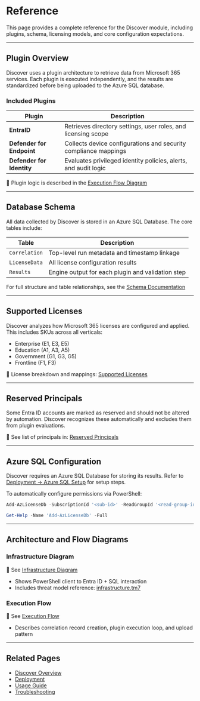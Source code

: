 # Reference

This page provides a complete reference for the Discover module, including plugins, schema, licensing models, and core configuration expectations.

---

## Plugin Overview

Discover uses a plugin architecture to retrieve data from Microsoft 365 services. Each plugin is executed independently, and the results are standardized before being uploaded to the Azure SQL database.

### Included Plugins

| Plugin | Description |
|--------|-------------|
| **EntraID** | Retrieves directory settings, user roles, and licensing scope |
| **Defender for Endpoint** | Collects device configurations and security compliance mappings |
| **Defender for Identity** | Evaluates privileged identity policies, alerts, and audit logic |

📖 Plugin logic is described in the [Execution Flow Diagram](../index.md#execution-process)

---

## Database Schema

All data collected by Discover is stored in an Azure SQL Database. The core tables include:

| Table | Description |
|-------|-------------|
| `Correlation` | Top-level run metadata and timestamp linkage |
| `LicenseData` | All license configuration results |
| `Results` | Engine output for each plugin and validation step |

For full structure and table relationships, see the [Schema Documentation](Database-Schema.md)

---

## Supported Licenses

Discover analyzes how Microsoft 365 licenses are configured and applied. This includes SKUs across all verticals:

- Enterprise (E1, E3, E5)
- Education (A1, A3, A5)
- Government (G1, G3, G5)
- Frontline (F1, F3)

📖 License breakdown and mappings: [Supported Licenses](Supported-Licenses.md)

---

## Reserved Principals

Some Entra ID accounts are marked as reserved and should not be altered by automation. Discover recognizes these automatically and excludes them from plugin evaluations.

📖 See list of principals in: [Reserved Principals](Reserved-Principals.md)

---

## Azure SQL Configuration

Discover requires an Azure SQL Database for storing its results. Refer to [Deployment → Azure SQL Setup](../Deployment/index.md#azure-sql-configuration) for setup steps.

To automatically configure permissions via PowerShell:

```powershell
Add-AzLicenseDb -SubscriptionId '<sub-id>' -ReadGroupId '<read-group-id>' -WriteGroupId '<write-group-id>'
```

```powershell
Get-Help -Name 'Add-AzLicenseDb' -Full
```

---

## Architecture and Flow Diagrams

### Infrastructure Diagram

📖 See [Infrastructure Diagram](../index.md#infrastructure-architecture)

- Shows PowerShell client to Entra ID + SQL interaction
- Includes threat model reference: [infrastructure.tm7](../assets/threat-models/infrastructure.tm7)

### Execution Flow

📖 See [Execution Flow](../index.md#execution-process)

- Describes correlation record creation, plugin execution loop, and upload pattern

---

## Related Pages

- [Discover Overview](index.md)
- [Deployment](../Deployment/index.md)
- [Usage Guide](../Usage-Guide.md)
- [Troubleshooting](../Troubleshooting.md)